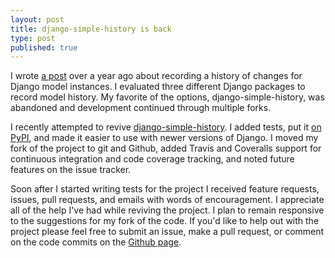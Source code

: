 ```yaml
---
layout: post
title: django-simple-history is back
type: post
published: true
---
```


I wrote [a post][model history post] over a year ago about recording a history of changes for Django model instances.  I evaluated three different Django packages to record model history.  My favorite of the options, django-simple-history, was abandoned and development continued through multiple forks.

I recently attempted to revive [django-simple-history][github page].  I added tests, put it [on PyPI][], and made it easier to use with newer versions of Django.  I moved my fork of the project to git and Github, added Travis and Coveralls support for continuous integration and code coverage tracking, and noted future features on the issue tracker.

Soon after I started writing tests for the project I received feature requests, issues, pull requests, and emails with words of encouragement.  I appreciate all of the help I've had while reviving the project.  I plan to remain responsive to the suggestions for my fork of the code.  If you'd like to help out with the project please feel free to submit an issue, make a pull request, or comment on the code commits on the [Github page][].

[model history post]: http://treyhunner.com/2011/09/django-and-model-history/
[Github page]: https://github.com/treyhunner/django-simple-history
[on PyPI]: https://pypi.python.org/pypi/django-simple-history/
